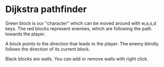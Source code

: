 
# Dijkstra pathfinder

Green block is our "character" which can be moved around with w,a,s,d keys. The red blocks represent enemies, which are following the path towards the player.

A block points to the direction that leads to the player. The enemy blindly follows the direction of its current block.

Black blocks are walls. You can add or remove walls with right click.
